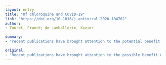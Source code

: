 ```yaml
---
layout: entry
title: "Of chloroquine and COVID-19"
link: "https://doi.org/10.1016/j.antiviral.2020.104762"
author:
- Touret, Franck; de Lamballerie, Xavier

summary:
- "recent publications have brought attention to the potential benefit of chloroquine in the treatment of patients infected by the novel emerged coronavirus (SARS-CoV-2). The scientific community should consider this information in light of previous experiments with the drug in the field of antiviral research. Recent publications have highlighted the possible benefit of the antimalarial drug, a broadly used antimalariarial drug."

original:
- "Recent publications have brought attention to the possible benefit of chloroquine, a broadly used antimalarial drug, in the treatment of patients infected by the novel emerged coronavirus (SARS-CoV-2). The scientific community should consider this information in light of previous experiments with chloroquine in the field of antiviral research."
---
```


